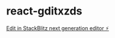 # react-gditxzds

[Edit in StackBlitz next generation editor ⚡️](https://stackblitz.com/~/github.com/10486-JosephMutua/react-gditxzds)